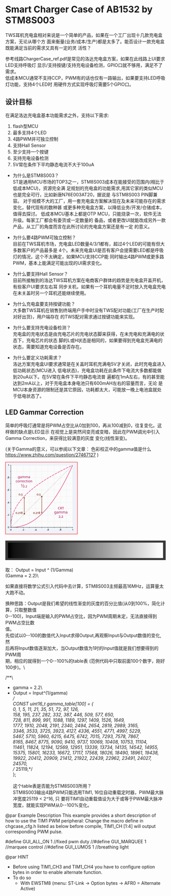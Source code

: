 # Smart Charger Case of AB1532 by STM8S003</br>

TWS耳机充电盒相对来说是一个简单的产品，如果在一个工厂出现十几款充电盒方案，无论从哪个方
面来衡量(业务/成本/生产)都是太多了。能否设计一款充电盒既能满足当前的需求又具有一定的灵
活性？</br>

参考线路ChargerCase_ref.pdf是常见的洛达充电盒方案，如果在此线路上UI要求LED支持呼吸灯
显示/支持按键/支持充电设备检测，GPIO口就不够用，满足不了需求。</br>
低成本MCU通常不支持CCP，PWM有的话也仅有一路输出，如果要支持LED呼吸灯功能，支持4个LED时
用硬件方式实现呼吸灯需要5个GPIO口。</br>

## 设计目标</br>
在满足洛达充电盒基本功能需求之外，支持以下需求:</br>
1.  flash型MCU</br>
2.  最多支持4个LED</br>
3.  4路PWM并可独立控制</br>
4.  支持Hall Sensor</br>
5.  至少支持一个按键</br>
6.  支持充电设备检测</br>
7.  5V常在条件下平均静态电流不大于100uA</br>

  * 为什么是STM8S003？</br>
ST是通用MCU市场的TOP3之一，STM8S003成本在能接受的范围内(相比于低成本MCU)，资源完全满
足规划的充电盒的功能需求,用其它家的类似MCU也是完全可行，比如新唐N76E003AT20，据说是
与STM8S003 PIN脚兼容。
对于规模不大的工厂，用一套充电盒方案解决现在及未来可能存在的需求变化，替代现有的数种甚
或更多种充电盒方案，以降低业务/开发/仓储成本，值得去探讨。
低成本MCU基本上都是OTP MCU，只能烧录一次，软件无法升级。每家工厂都会有委货或一定数量的
备品，或者更改UI就能改成另外一款产品，从工厂的角度而言在此所讨论的充电盒方案还是有一定
的意义。

  * 为什么要4路PWM可独立控制？</br>
目前在TWS耳机市场，充电盒LED数量4/3/1都有，超过4个LED的可能有但大多数客户的产品最多是
4个。未来充电盒UI是否有客户会提需要LED都是呼吸灯的情况，这个不太确定，如果MCU支持CCP能
同时输出4路PWM或更多路PWM，基本上能满足可能出现的UI需求变化。

  * 为什么要支持Hall Sensor？</br>
目前所接触到的洛达TWS耳机方案在电商客户群体的趋势是充电盒开盖开机，有些客户UI要求左右耳
同步关机，如果有一个耳机电量不足时放入充电盒充电在未关盖时另一个耳机还能继续使用。

  * 为什么充电盒要支持按键功能？</br>
大多数TWS耳机在销售到终端用户手中时没有TWS配对功能(工厂在生产时配对好出货)，用户端存在
的TWS配对需求通过按键功能来实现。

  * 为什么要支持充电设备检测？</br>
充电盒的充电状态是由充电芯片的充电状态脚来获得，在未充电和充满电的状态下，充电芯片的状态
脚的L或H状态是相同的，如果要得到充电盒充满电的状态，需要知道充电设备是否存在。

  * 为什么要定义功耗需求？</br>
洛达方案充电盒UI要求通常是在关盖时耳机充满电5V才关闭，此时充电盒进入低功耗状态(MCU进入
低电状态)，充电盒功耗在此条件下电流大多数都能做到20uA以下。在5V常在条件下平均静态电流普
遍都在1mA左右，有的甚至能达到2mA以上，对于充电盒本身电池只有600mAH左右的容量而言，无论
是MCU本身资源的限制还是其它原因，功耗都太大，可能放一晚上电池盒就处于低电状态了。


## LED Gammar Correction</br>
简单的呼吸灯通常是将PWM占空比从0加到100，再从100减到0，往复变化。这样做的缺点是LED显示
在视觉上是突然间变亮或变暗，因此在PWM调光中引入Gamma Correction，来获得比较满意的灰度
变化(线性渐变)。

(关于Gamma的意义，可以参阅以下文章：
    色彩校正中的gamma值是什么
    https://www.zhihu.com/question/27467127
)

![](assets/markdown-img-paste-20200818165408498.png)\
\
![](assets/markdown-img-paste-20200818190859816.png)\
\
取： Output = Input ^ (1/Gamma)\
     (Gamma = 2.2)\

如果直接将数学公式引入代码中去计算，STM8S003主频最高16MHz，运算量太大跑不动。

换种思路：Output是我们希望的线性渐变的灰度的百分比值(从0到100%，简化计算，只取整数值\
         0--100)，Input端是输入的PWM占空比，因为PWM周期未定，无法直接得到PWM占空比数\
         值。\
         先偿试以0--100的数值代入Input求得Output,再观察Input与Output数值的变化, 然\
         后再将Input数值逐渐加大，当Output数值为1时的Input值就是我们想要得到的PWM周\
         期，相应的就得到一个0--100%的table表 (范例代码中只取前面100个数字，刚好\
         100步)。\

/**\
  * gamma = 2.2\
  * Output = Input^(1/gamma)\
  */\
CONST uint16_t gamma_table[100] = {\
	    0,     1,     5, 	  11,    21,    35,    51,    72,    97,   126,\
	  158,   195,   237,   282,   332,   387,   446,   509,   577,   650,\
	  728,   811,   899,   991,  1088,  1189,  1297,  1409,  1526,  1649,\
	 1777,  1910,  2048,  2191,  2340,  2494,  2654,  2819,  2989,  3165,\
	 3346,  3533,  3725,  3923,  4127,  4336,  4551,  4771,  4997,  5229,\
	 5467,  5710,  5960,  6215,  6475,  6742,  7015,  7293,  7578,  7867,\
	 8165,  8467,  8775,  9090,  9410,  9737, 10069, 10408, 10753, 11104,\
	11461, 11824, 12194, 12569, 12951, 13339, 13734, 14135, 14542, 14955,\
	15375, 15801, 16233, 16672, 17117, 17568, 18026, 18490, 18961, 19438,\
	19922, 20412, 20909, 21412, 21922, 22439, 22962, 23491, 24027, 24570,\
/*	25119,*/\
};\
\
这个table表是否能为STM8S003所用？\
STM8S003输出4路PWM只能选用TIM1, 16位自动重载定时器，PWM最大脉冲宽度25119 < 2^16, 只
要将TIM1自动重载值设为大于或等于PWM最大脉冲宽度，就能实现PWM从0--100%变化。



@par Example Description
This example provides a short description of how to use the TIM1 PWM peripheral:
Change the macro define in chgcase_cfg.h listed as below before compile,
TIM1_CH [1:4] will output corresponding PWM pulse.

#define GUI_ALL_ON 					    1 //fixed pwm duty
//#define GUI_MARQUEE 					1 //marquee control
//#define GUI_LUMOS 					  1 //breathing light

@par HINT
- Before using TIM1_CH3 and TIM1_CH4 you have to configure option bytes in order
  to enable alternate function.
- To do so
  - With EWSTM8 (menu: ST-Link -> Option bytes -> AFR0 = Alternate Active)
